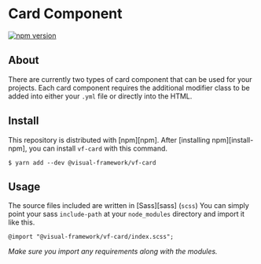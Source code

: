 # Card Component

[![npm version](https://badge.fury.io/js/%40visual-framework%2Fvf-card.svg)](https://badge.fury.io/js/%40visual-framework%2Fvf-card)

## About

There are currently two types of card component that can be used for your projects. Each card component requires the additional modifier class to be added into either your `.yml` file or directly into the HTML.

## Install

This repository is distributed with [npm][npm]. After [installing npm][install-npm], you can install `vf-card` with this command.

```
$ yarn add --dev @visual-framework/vf-card
```

## Usage

The source files included are written in [Sass][sass] (`scss`) You can simply point your sass `include-path` at your `node_modules` directory and import it like this.

```
@import "@visual-framework/vf-card/index.scss";
```

_Make sure you import any requirements along with the modules._
